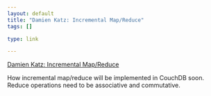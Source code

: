 ```yaml
--- 
layout: default
title: "Damien Katz: Incremental Map/Reduce"
tags: []

type: link

---
```

<a href="http://damienkatz.net/2008/02/incremental_map.html">Damien Katz: Incremental Map/Reduce</a>

How incremental map/reduce will be implemented in CouchDB soon. Reduce operations need to be associative and commutative.
